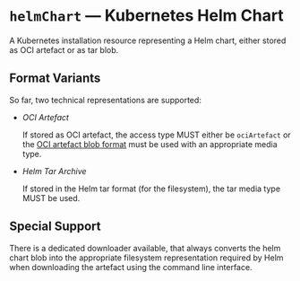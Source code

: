 # `helmChart` &#8212; Kubernetes Helm Chart

A Kubernetes installation resource representing a Helm chart, either stored as OCI artefact or as tar blob.

## Format Variants

So far, two technical representations are supported:

- *OCI Artefact*

  If stored as OCI artefact, the access type MUST either be
  `ociArtefact` or the [OCI artefact blob format](ociArtefact.md#format-variants) must be
  used with an appropriate media type.

- *Helm Tar Archive*

  If stored in the Helm tar format (for the filesystem),
  the tar media type MUST be used.

## Special Support

There is a dedicated downloader available, that always converts
the helm chart blob into the appropriate filesystem representation
required by Helm when downloading the artefact using the
command line interface.